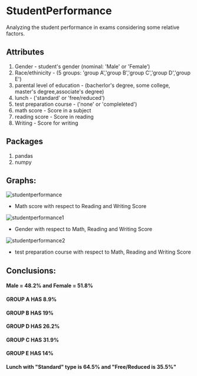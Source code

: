# StudentPerformance
Analyzing the student performance in exams considering some relative factors.

## Attributes
1) Gender - student's gender (nominal: 'Male' or 'Female’)
2) Race/ethinicity - (5 groups: 'group A','group B','group C','group D','group E')
3) parental level of education - (bacherlor's degree, 	some college, 	master's degree,associate's degree)
4) lunch - ('standard' or 'free/reduced')
5) test preparation course - ('none' or 'compleleted')
6) math score - Score in a subject
7) reading score - Score in reading
8) Writing - Score for writing

## Packages
1) pandas
2) numpy

## Graphs:
![studentperformance](https://user-images.githubusercontent.com/44108439/50859140-8652e300-13b8-11e9-8141-1cbe4439dceb.png)
- Math score with respect to Reading and Writing Score

![studentperformance1](https://user-images.githubusercontent.com/44108439/50859149-8eab1e00-13b8-11e9-96d9-1e69e7c4eb51.png)
- Gender with respect to Math, Reading and Writing Score

![studentperformance2](https://user-images.githubusercontent.com/44108439/50859159-9a96e000-13b8-11e9-9cfc-48598fac8d8d.png)
- test preparation course with respect to Math, Reading and Writing Score

## Conclusions:
#### Male = 48.2% and Female = 51.8%
#### GROUP A HAS 8.9%
#### GROUP B HAS 19%
#### GROUP D HAS 26.2%
#### GROUP C HAS 31.9%
#### GROUP E HAS 14%
#### Lunch with "Standard" type is 64.5% and "Free/Reduced is 35.5%"
